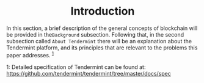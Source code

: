 <div align='center'> 
	<h1>Introduction</h1>
</div>

In this section, a brief description of the general concepts of blockchain will be provided in the`Background` subsection. Following that, in the second subsection called `About Tendermint` there will be an explanation about the Tendermint platform, and its principles that are relevant to the problems this paper addresses. <sup>[1](#footnote1)</sup>

<a name="footnote1">1</a>: Detailed specification of Tendermint can be found at: <https://github.com/tendermint/tendermint/tree/master/docs/spec>


<!--stackedit_data:
eyJoaXN0b3J5IjpbLTE1MjMyMzE4NzEsLTE3OTAxNTE2OTksLT
c4ODY4NTYyNSwtMTc4MDEyOTExOSwxMTgwMzI3NjU1LDE3NTAx
NTI4NThdfQ==
-->